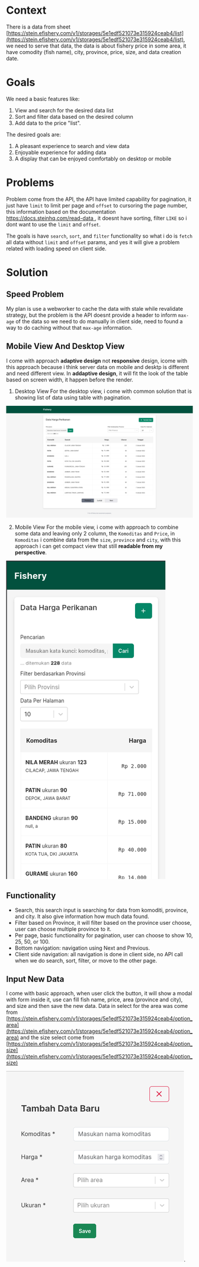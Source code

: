 # Context

There is a data from sheet [https://stein.efishery.com/v1/storages/5e1edf521073e315924ceab4/list](https://stein.efishery.com/v1/storages/5e1edf521073e315924ceab4/list), we need to serve that data, the data is about fishery price in some area, it have comodity (fish name), city, province, price, size, and data creation date.

# Goals

We need a basic features like:
1. View and search for the desired data list
2. Sort and filter data based on the desired column
3. Add data to the price "list".

The desired goals are:
1. A pleasant experience to search and view data
2. Enjoyable experience for adding data
3. A display that can be enjoyed comfortably on desktop or mobile

# Problems

Problem come from the API, the API have limited capability for pagination, it just have `limit` to limit per page and `offset` to cursoring the page number, this information based on the documentation [https://docs.steinhq.com/read-data ](https://docs.steinhq.com/read-data), it doesnt have sorting, filter `LIKE` so i dont want to use the `limit` and `offset`.

The goals is have `search`, `sort`, and `filter` functionality so what i do is `fetch` all data without `limit` and `offset` params, and yes it will give a problem related with loading speed on client side.

# Solution

## Speed Problem

My plan is use a webworker to cache the data with stale while revalidate strategy, but the problem is the API doesnt provide a header to inform `max-age` of the data so we need to do manually in client side, need to found a way to do caching without that `max-age` information.

## Mobile View And Desktop View

I come with approach __adaptive design__ not __responsive__ design, icome with this approach because i think server data on mobile and desktp is different and need different view. In __addaptive design__, it will fit the look of the table based on screen width, it happen before the render.

1. Desktop View
For the desktop view, i come with common solution that is showing list of data using table with pagination.

![Screenshot from desktop view](desktop-view.png)

2. Mobile View
For the mobile view, i come with approach to combine some data and leaving only 2 column, the `Komoditas` and `Price`, in `Komoditas` i combine data from the `size`, `province` and `city`, with this approach i can get compact view that still __readable from my perspective__.

![Screenshot from mobile view](mobile-view.png)

## Functionality

- Search, this search input is searching for data from komoditi, province, and city. It also give information how much data found.
- Filter based on Province, it will filter based on the province user choose, user can choose multiple province to it.
- Per page, basic functionality for pagination, user can choose to show 10, 25, 50, or 100.
- Bottom navigation: navigation using Next and Previous.
- Client side navigation: all navigation is done in client side, no API call when we do search, sort, filter, or move to the other page.

## Input New Data

I come with basic approach, when user click the button, it will show a modal with form inside it, use can fill fish name, price, area (province and city), and size and then save the new data.
Data in select for the area was come from [https://stein.efishery.com/v1/storages/5e1edf521073e315924ceab4/option_area](https://stein.efishery.com/v1/storages/5e1edf521073e315924ceab4/option_area) and the size select come from [https://stein.efishery.com/v1/storages/5e1edf521073e315924ceab4/option_size](https://stein.efishery.com/v1/storages/5e1edf521073e315924ceab4/option_size)

![Tambah Data](tambah-data.png).
